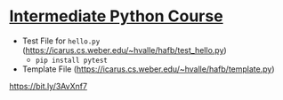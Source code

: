 # [Intermediate Python Course](https://github.com/hugo-wsu/python-hafb)

* Test File for `hello.py` (https://icarus.cs.weber.edu/~hvalle/hafb/test_hello.py)
    * `pip install pytest`
* Template File (https://icarus.cs.weber.edu/~hvalle/hafb/template.py)


https://bit.ly/3AvXnf7
